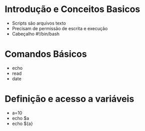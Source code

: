 # Introdução e Conceitos Basicos

   * Scripts são arquivos texto
   * Precisam de permissão de escrita e execução
   * Cabeçalho #!/bin/bash

# Comandos Básicos

   * echo
   * read
   * date

# Definição e acesso a variáveis

   * a=10
   * echo $a
   * echo ${a}

